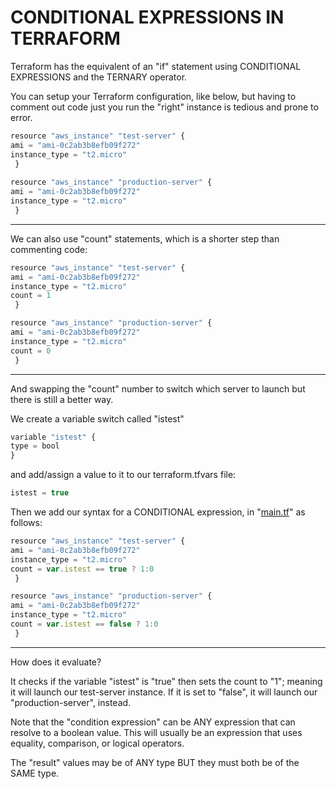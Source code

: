 # CONDITIONAL EXPRESSIONS IN TERRAFORM

Terraform has the equivalent of an "if" statement using CONDITIONAL EXPRESSIONS and the TERNARY operator.

You can setup your Terraform configuration, like below, but having to comment out code just you run the "right" instance is tedious and prone to error.

```jsx
resource "aws_instance" "test-server" {
ami = "ami-0c2ab3b8efb09f272"
instance_type = "t2.micro"
 }
 
resource "aws_instance" "production-server" {
ami = "ami-0c2ab3b8efb09f272"
instance_type = "t2.micro"
 }
```

---

We can also use "count" statements, which is a shorter step than commenting code:

```jsx
resource "aws_instance" "test-server" {
ami = "ami-0c2ab3b8efb09f272"
instance_type = "t2.micro"
count = 1
 }

resource "aws_instance" "production-server" {
ami = "ami-0c2ab3b8efb09f272"
instance_type = "t2.micro"
count = 0
 }
```

---

And swapping the "count" number to switch which server to launch but there is still a better way.

We create a variable switch called "istest"

```jsx
variable "istest" {
type = bool
}
```

and add/assign a value to it to our terraform.tfvars file:

```jsx
istest = true
```

Then we add our syntax for a CONDITIONAL expression, in "[main.tf](http://main.tf/)" as follows:

```jsx
resource "aws_instance" "test-server" {
ami = "ami-0c2ab3b8efb09f272"
instance_type = "t2.micro"
count = var.istest == true ? 1:0
 }

resource "aws_instance" "production-server" {
ami = "ami-0c2ab3b8efb09f272"
instance_type = "t2.micro"
count = var.istest == false ? 1:0
 }
```

---

How does it evaluate?

It checks if the variable "istest" is "true" then sets the count to "1"; meaning it will launch our test-server instance.
If it is set to "false", it will launch our "production-server", instead.

Note that the "condition expression" can be ANY expression that can resolve to a boolean value. This will usually be an expression that uses equality, comparison, or logical operators.

The "result" values may be of ANY type BUT they must both be of the SAME type.
